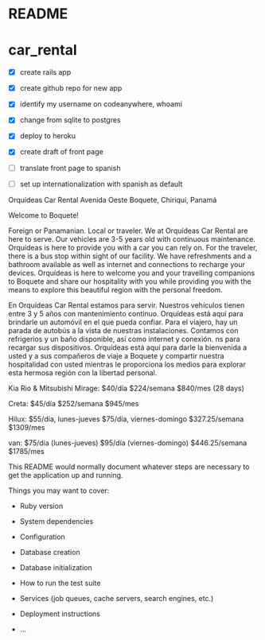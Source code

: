# README

# car_rental

- [x] create rails app
- [x] create github repo for new app
- [x] identify my username on codeanywhere, whoami
- [x] change from sqlite to postgres
- [x] deploy to heroku
- [x] create draft of front page
- [ ] translate front page to spanish
- [ ] set up internationalization with spanish as default



Orquídeas Car Rental
Avenida Oeste
Boquete, Chiriquí, Panamá

Welcome to Boquete!

Foreign or Panamanian. Local or traveler.  We at Orquídeas Car Rental are here to serve.  Our vehicles are 3-5 years old with continuous maintenance.  Orquídeas is here to provide you with a car you can rely on.  For the traveler, there is a bus stop within sight of our facility.  We have refreshments and a bathroom available as well as internet and connections to recharge your devices.  Orquídeas is here to welcome you and your travelling companions to Boquete and share our hospitality with you while providing you with the means to explore this beautiful region with the personal freedom.

En Orquídeas Car Rental estamos para servir. Nuestros vehículos tienen entre 3 y 5 años con mantenimiento continuo. Orquídeas está aquí para brindarle un automóvil en el que pueda confiar. Para el viajero, hay un parada de autobús a la vista de nuestras instalaciones. Contamos con refrigerios y un baño disponible, así como internet y conexión.  ns para recargar sus dispositivos. Orquídeas está aquí para darle la bienvenida a usted y a sus compañeros de viaje a Boquete y compartir nuestra hospitalidad con usted mientras le proporciona los medios para explorar esta hermosa región con la libertad personal.



Kia Rio & Mitsubishi Mirage:
  $40/día
  $224/semana
  $840/mes (28 days)

Creta:
  $45/día
  $252/semana
  $945/mes

Hilux:
  $55/día, lunes-jueves
  $75/día, viernes-domingo
  $327.25/semana
  $1309/mes

van:
  $75/día (lunes-jueves)
  $95/día (viernes-domingo)
  $446.25/semana
  $1785/mes


This README would normally document whatever steps are necessary to get the
application up and running.

Things you may want to cover:

* Ruby version

* System dependencies

* Configuration

* Database creation

* Database initialization

* How to run the test suite

* Services (job queues, cache servers, search engines, etc.)

* Deployment instructions

* ...
